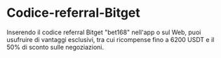 # Codice-referral-Bitget
Inserendo il codice referral Bitget "bet168" nell'app o sul Web, puoi usufruire di vantaggi esclusivi, tra cui ricompense fino a 6200 USDT e il 50% di sconto sulle negoziazioni.
